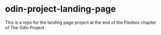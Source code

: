 # odin-project-landing-page
This is a repo for the landing page project at the end of the Flexbox chapter of The Odin Project
